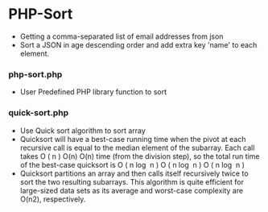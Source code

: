 # PHP-Sort

- Getting a comma-separated list of email addresses from json
- Sort a JSON in age descending order and add extra key 'name' to each element.

### php-sort.php

- User Predefined PHP library function to sort

### quick-sort.php

- Use Quick sort algorithm to sort array
- Quicksort will have a best-case running time when the pivot at each recursive call is equal to the median element of the subarray. Each call takes O ( n ) O(n) O(n) time (from the division step), so the total run time of the best-case quicksort is O ( n log ⁡ n ) O ( n log ⁡ n ) O ( n log ⁡ n )
- Quicksort partitions an array and then calls itself recursively twice to sort the two resulting subarrays. This algorithm is quite efficient for large-sized data sets as its average and worst-case complexity are O(n2), respectively.
